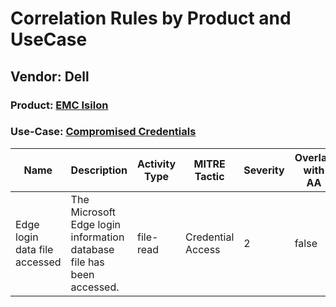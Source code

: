 Correlation Rules by Product and UseCase
========================================
Vendor: Dell
------------
### Product: [EMC Isilon](../ds_dell_emc_isilon.md)
### Use-Case: [Compromised Credentials](../../../../UseCases/uc_compromised_credentials.md)

| Name    | Description    | Activity Type | MITRE Tactic      | Severity | Overlap with AA |
| ---- | ---- | ---- | ---- | -------- | ---- |
| Edge login data file accessed | The Microsoft Edge login information database file has been accessed. | file-read     | Credential Access | 2        | false    |